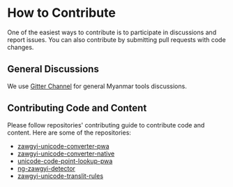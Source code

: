 # How to Contribute

One of the easiest ways to contribute is to participate in discussions and report issues. You can also contribute by submitting pull requests with code changes.

## General Discussions

We use [Gitter Channel](https://gitter.im/myanmartools/community) for general Myanmar tools discussions.

## Contributing Code and Content

Please follow repositories' contributing guide to contribute code and content. Here are some of the repositories:

* [zawgyi-unicode-converter-pwa](https://github.com/myanmartools/zawgyi-unicode-converter-pwa)
* [zawgyi-unicode-converter-native](https://github.com/myanmartools/zawgyi-unicode-converter-native)
* [unicode-code-point-lookup-pwa](https://github.com/myanmartools/unicode-code-point-lookup-pwa)
* [ng-zawgyi-detector](https://github.com/myanmartools/ng-zawgyi-detector)
* [zawgyi-unicode-translit-rules](https://github.com/myanmartools/zawgyi-unicode-translit-rules)

